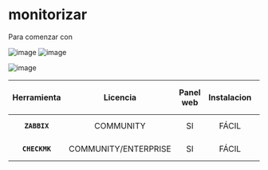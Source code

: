 # monitorizar
 Para comenzar con
 
 
 ![image](https://user-images.githubusercontent.com/94168011/165063328-b8fde21d-4f62-4e37-8d85-a55de91efad8.png)
 ![image](https://user-images.githubusercontent.com/94168011/165064102-16daba08-4348-4aee-bb7a-e32074a27eed.png)

![image](https://user-images.githubusercontent.com/94168147/165064331-6caea90e-eb72-4d93-b4d2-1e072a07ab94.png)






| Herramienta | Licencia | Panel web | Instalacion | Mapa de red | Comunidad | Reglas Preconfiguradas | Dashboard Configurable | Configuracion de Plugins | Alertas | Multiplataforma |
:---------:|:---------:|:---------:|:---------:|:---------:|:---------:|:---------:|:---------:|:---------:|:---------:|:---------:|
 **`ZABBIX`** | COMMUNITY | SI | FÁCIL | SI | ACTIVA | MÚLTIPLES REGLAS | ALTA CONFIGURACIÓN | SI | SI | WINDOWS/LINUX |
 **`CHECKMK`** | COMMUNITY/ENTERPRISE| SI  | FÁCIL | SI | ACTIVA | MÚLTIPLES REGLAS | ALTA CONFIGURACIÓN | SI | SI | LINUX |
